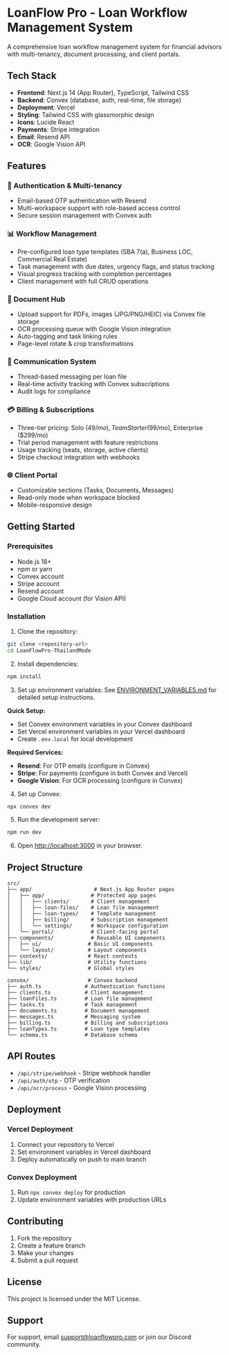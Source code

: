# LoanFlow Pro - Loan Workflow Management System

A comprehensive loan workflow management system for financial advisors with multi-tenancy, document processing, and client portals.

## Tech Stack

- **Frontend**: Next.js 14 (App Router), TypeScript, Tailwind CSS
- **Backend**: Convex (database, auth, real-time, file storage)
- **Deployment**: Vercel
- **Styling**: Tailwind CSS with glassmorphic design
- **Icons**: Lucide React
- **Payments**: Stripe integration
- **Email**: Resend API
- **OCR**: Google Vision API

## Features

### 🔐 Authentication & Multi-tenancy
- Email-based OTP authentication with Resend
- Multi-workspace support with role-based access control
- Secure session management with Convex auth

### 📊 Workflow Management
- Pre-configured loan type templates (SBA 7(a), Business LOC, Commercial Real Estate)
- Task management with due dates, urgency flags, and status tracking
- Visual progress tracking with completion percentages
- Client management with full CRUD operations

### 📄 Document Hub
- Upload support for PDFs, images (JPG/PNG/HEIC) via Convex file storage
- OCR processing queue with Google Vision integration
- Auto-tagging and task linking rules
- Page-level rotate & crop transformations

### 💬 Communication System
- Thread-based messaging per loan file
- Real-time activity tracking with Convex subscriptions
- Audit logs for compliance

### 💳 Billing & Subscriptions
- Three-tier pricing: Solo ($49/mo), Team Starter ($99/mo), Enterprise ($299/mo)
- Trial period management with feature restrictions
- Usage tracking (seats, storage, active clients)
- Stripe checkout integration with webhooks

### 🌐 Client Portal
- Customizable sections (Tasks, Documents, Messages)
- Read-only mode when workspace blocked
- Mobile-responsive design

## Getting Started

### Prerequisites

- Node.js 18+ 
- npm or yarn
- Convex account
- Stripe account
- Resend account
- Google Cloud account (for Vision API)

### Installation

1. Clone the repository:
```bash
git clone <repository-url>
cd LoanFlowPro-ThailandMode
```

2. Install dependencies:
```bash
npm install
```

3. Set up environment variables:
See [ENVIRONMENT_VARIABLES.md](./ENVIRONMENT_VARIABLES.md) for detailed setup instructions.

**Quick Setup:**
- Set Convex environment variables in your Convex dashboard
- Set Vercel environment variables in your Vercel dashboard
- Create `.env.local` for local development

**Required Services:**
- **Resend**: For OTP emails (configure in Convex)
- **Stripe**: For payments (configure in both Convex and Vercel)
- **Google Vision**: For OCR processing (configure in Convex)

4. Set up Convex:
```bash
npx convex dev
```

5. Run the development server:
```bash
npm run dev
```

6. Open [http://localhost:3000](http://localhost:3000) in your browser.

## Project Structure

```
src/
├── app/                    # Next.js App Router pages
│   ├── app/               # Protected app pages
│   │   ├── clients/       # Client management
│   │   ├── loan-files/    # Loan file management
│   │   ├── loan-types/    # Template management
│   │   ├── billing/       # Subscription management
│   │   └── settings/      # Workspace configuration
│   └── portal/            # Client-facing portal
├── components/            # Reusable UI components
│   ├── ui/               # Basic UI components
│   └── layout/           # Layout components
├── contexts/             # React contexts
├── lib/                  # Utility functions
└── styles/               # Global styles

convex/                   # Convex backend
├── auth.ts              # Authentication functions
├── clients.ts           # Client management
├── loanFiles.ts         # Loan file management
├── tasks.ts             # Task management
├── documents.ts         # Document management
├── messages.ts          # Messaging system
├── billing.ts           # Billing and subscriptions
├── loanTypes.ts         # Loan type templates
└── schema.ts            # Database schema
```

## API Routes

- `/api/stripe/webhook` - Stripe webhook handler
- `/api/auth/otp` - OTP verification
- `/api/ocr/process` - Google Vision processing

## Deployment

### Vercel Deployment

1. Connect your repository to Vercel
2. Set environment variables in Vercel dashboard
3. Deploy automatically on push to main branch

### Convex Deployment

1. Run `npx convex deploy` for production
2. Update environment variables with production URLs

## Contributing

1. Fork the repository
2. Create a feature branch
3. Make your changes
4. Submit a pull request

## License

This project is licensed under the MIT License.

## Support

For support, email support@loanflowpro.com or join our Discord community.